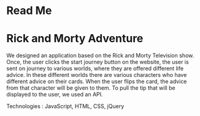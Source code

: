 # Read Me


# Rick and Morty Adventure
We designed an application based on the Rick and Morty Television show. Once, the user clicks the start journey button on the website, the user is sent on  journey to various worlds, where they are offered different life advice. In these different  worlds there are various characters who have different advice on their cards. When the user flips the card, the advice from that character will be given to them. To pull the tip that will be displayed to the user, we used an API.

 Technologies : JavaScript, HTML, CSS, jQuery 

